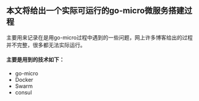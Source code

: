 ## 本文将给出一个实际可运行的go-micro微服务搭建过程
主要用来记录在是用go-micro过程中遇到的一些问题，网上许多博客给出的过程并不完整，很多都无法实际运行。

#### 主要是用到的技术如下：

* go-micro
* Docker
* Swarm
* consul

